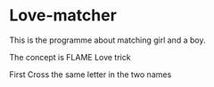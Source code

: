 # Love-matcher
This is the programme about matching girl and a boy.

The concept is FLAME Love trick

First Cross the same letter in the two names

